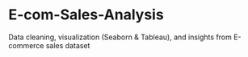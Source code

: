 # E-com-Sales-Analysis
Data cleaning, visualization (Seaborn &amp; Tableau), and insights from E-commerce sales dataset
